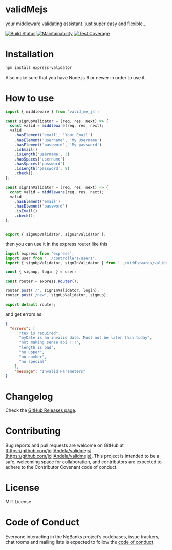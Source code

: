 # validMejs 
your middleware validating assistant. just super easy and flexible...

[![Build Status](https://www.travis-ci.org/JojiAndela/validMejs.svg?branch=develop)](https://www.travis-ci.org/JojiAndela/validMejs) [![Maintainability](https://api.codeclimate.com/v1/badges/5de500b6c2c9c3a07f35/maintainability)](https://codeclimate.com/github/JojiAndela/validMejs/maintainability) [![Test Coverage](https://api.codeclimate.com/v1/badges/5de500b6c2c9c3a07f35/test_coverage)](https://codeclimate.com/github/JojiAndela/validMejs/test_coverage)


# Installation
```bash
npm install express-validator
```
Also make sure that you have Node.js 6 or newer in order to use it.

# How to use

```javascript
import { middleware } from 'valid_me_js';

const signUpValidator = (req, res, next) => {
  const valid = middleware(req, res, next);
  valid
    .hasElement('email', 'Your Email')
    .hasElement('username', 'My Username')
    .hasElement('password', 'My password')
    .isEmail()
    .isLength('username', 3)
    .hasSpaces('username')
    .hasSpaces('password')
    .isLength('password', 8)
    .check();
};

const signInValidator = (req, res, next) => {
  const valid = middleware(req, res, next);
  valid
    .hasElement('email')
    .hasElement('password')
    .isEmail()
    .check();
};


export { signUpValidator, signInValidator };

```
then you can use it in the express router like this

``` javascript
import express from 'express';
import user from '../controllers/users';
import { signUpValidator, signInValidator } from '../middlewares/validator';

const { signup, login } = user;

const router = express.Router();

router.post('/', signInValidator, login);
router.post('/new', signUpValidator, signup);

export default router;
```
and get errors as 
```json
{
  "errors": [
      "tex is required",
      "myDate is an invalid date. Must not be later than today",
      "not making sense abi !!!",
      "length is bad",
      "no upper",
      "no number",
      "no special"
    ],
    "message": "Invalid Parameters"
}
```
# Changelog
Check the [GitHub Releases page](https://github.com/JojiAndela/validMejs/releases).

# Contributing
Bug reports and pull requests are welcome on GitHub at [https://github.com/jojiAndela/validmejs](https://github.com/jojiAndela/validmejs). This project is intended to be a safe, welcoming space for collaboration, and contributors are expected to adhere to the Contributor Covenant code of conduct.

# License
MIT License

# Code of Conduct
Everyone interacting in the NgBanks project’s codebases, issue trackers, chat rooms and mailing lists is expected to follow the [code of conduct](https://github.com/%5BUSERNAME%5D/validmejs/blob/master/CODE_OF_CONDUCT.md).
